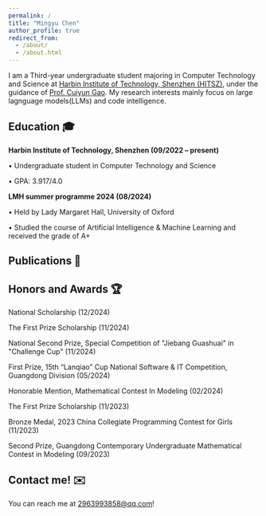 ```yaml
---
permalink: /
title: "Mingyu Chen"
author_profile: true
redirect_from: 
  - /about/
  - /about.html
---
```


I am a Third-year undergraduate student majoring in Computer Technology and Science at [Harbin Institute of Technology, Shenzhen (HITSZ)](http://cs.hitsz.edu.cn/), under the guidance of [Prof. Cuiyun Gao](https://cuiyungao.github.io). My research interests mainly focus on large lagnguage models(LLMs) and code intelligence.

Education 🎓
------
**Harbin Institute of Technology, Shenzhen (09/2022 – present)**

• Undergraduate student in Computer Technology and Science

• GPA: 3.917/4.0

**LMH summer programme 2024 (08/2024)**

• Held by Lady Margaret Hall, University of Oxford

• Studied the course of Artificial Intelligence & Machine Learning and received the grade of A+

Publications 📝
------

Honors and Awards 🏆
------
National Scholarship (12/2024)

The First Prize Scholarship (11/2024)

National Second Prize, Special Competition of "Jiebang Guashuai" in "Challenge Cup" (11/2024)

First Prize, 15th “Lanqiao” Cup National Software & IT Competition, Guangdong Division (05/2024)

Honorable Mention, Mathematical Contest In Modeling (02/2024)

The First Prize Scholarship (11/2023)

Bronze Medal, 2023 China Collegiate Programming Contest for Girls (11/2023)

Second Prize, Guangdong Contemporary Undergraduate Mathematical Contest in Modeling (09/2023)

Contact me! ✉️
------
You can reach me at 2963993858@qq.com!
